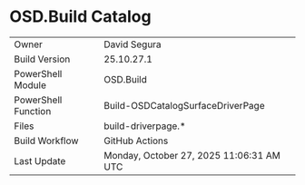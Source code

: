 ﻿# OSD.Build Catalog

| | |
|-|-|
| Owner | David Segura |
| Build Version | 25.10.27.1 |
| PowerShell Module | OSD.Build |
| PowerShell Function | Build-OSDCatalogSurfaceDriverPage |
| Files | build-driverpage.* |
| Build Workflow | GitHub Actions |
| Last Update | Monday, October 27, 2025 11:06:31 AM UTC |
